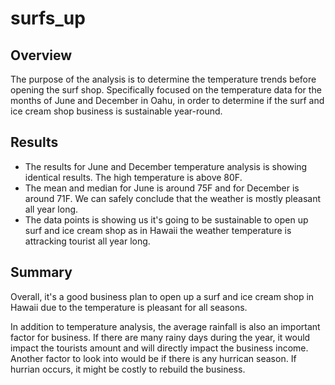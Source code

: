 # surfs_up


## Overview
The purpose of the analysis is to determine the temperature trends before opening the surf shop. Specifically focused on the temperature data for the months of June and December in Oahu, in order to determine if the surf and ice cream shop business is sustainable year-round.

## Results

* The results for June and December temperature analysis is showing identical results. The high temperature is above 80F.
* The mean and median for June is around 75F and for December is around 71F. We can safely conclude that the weather is mostly pleasant all year long.
* The data points is showing us it's going to be sustainable to open up surf and ice cream shop as in Hawaii the weather temperature is attracking tourist all year long.


## Summary
Overall, it's a good business plan to open up a surf and ice cream shop in Hawaii due to the temperature is pleasant for all seasons.

In addition to temperature analysis, the average rainfall is also an important factor for business. If there are many rainy days during the year, it would impact the tourists amount and will directly impact the business income. Another factor to look into would be if there is any hurrican season. If hurrian occurs, it might be costly to rebuild the business.
